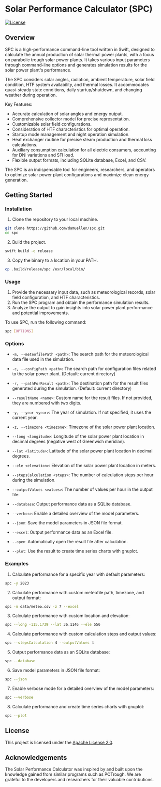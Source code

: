 # Solar Performance Calculator (SPC)
[![License](https://img.shields.io/badge/license-Apache%202.0-blue)](https://opensource.org/licenses/Apache-2.0)

## Overview

SPC is a high-performance command-line tool written in Swift, designed to calculate the annual production of solar thermal power plants, with a focus on parabolic trough solar power plants. It takes various input parameters through command-line options and generates simulation results for the solar power plant's performance.

The SPC considers solar angles, radiation, ambient temperature, solar field condition, HTF system availability, and thermal losses. It accommodates quasi-steady state conditions, daily startup/shutdown, and changing weather during operation.

Key Features:
- Accurate calculation of solar angles and energy output.
- Comprehensive collector model for precise representation.
- Customizable solar field configurations.
- Consideration of HTF characteristics for optimal operation.
- Startup mode management and night operation simulation.
- Heat exchanger routine for precise steam production and thermal loss calculations.
- Auxiliary consumption calculation for all electric consumers, accounting for DNI variations and SFI load.
- Flexible output formats, including SQLite database, Excel, and CSV.

The SPC is an indispensable tool for engineers, researchers, and operators to optimize solar power plant configurations and maximize clean energy generation.

## Getting Started

### Installation

1. Clone the repository to your local machine.

```bash
git clone https://github.com/damuellen/spc.git
cd spc
```

2. Build the project.

```bash
swift build -c release 
```

3. Copy the binary to a location in your PATH.

```bash
cp .build/release/spc /usr/local/bin/
```

### Usage

1. Provide the necessary input data, such as meteorological records, solar field configuration, and HTF characteristics.
2. Run the SPC program and obtain the performance simulation results.
3. Analyze the output to gain insights into solar power plant performance and potential improvements.

To use SPC, run the following command:

```bash
spc [OPTIONS]
```

### Options

- `-m, --meteofilePath <path>`: The search path for the meteorological data file used in the simulation.

- `-c, --configPath <path>`: The search path for configuration files related to the solar power plant. (Default: current directory)

- `-r, --pathForResult <path>`: The destination path for the result files generated during the simulation. (Default: current directory)

- `--resultName <name>`: Custom name for the result files. If not provided, they are numbered with two digits.

- `-y, --year <year>`: The year of simulation. If not specified, it uses the current year.

- `-z, --timezone <timezone>`: Timezone of the solar power plant location.

- `--long <longitude>`: Longitude of the solar power plant location in decimal degrees (negative west of Greenwich meridian).

- `--lat <latitude>`: Latitude of the solar power plant location in decimal degrees.

- `--ele <elevation>`: Elevation of the solar power plant location in meters.

- `--stepsCalculation <steps>`: The number of calculation steps per hour during the simulation.

- `--outputValues <values>`: The number of values per hour in the output file.

- `--database`: Output performance data as a SQLite database.

- `--verbose`: Enable a detailed overview of the model parameters.

- `--json`: Save the model parameters in JSON file format.

- `--excel`: Output performance data as an Excel file.

- `--open`: Automatically open the result file after calculation.

- `--plot`: Use the result to create time series charts with gnuplot.

### Examples

1. Calculate performance for a specific year with default parameters:

```bash
spc -y 2023
```

2. Calculate performance with custom meteofile path, timezone, and output format:

```bash
spc -m data/meteo.csv -z 7 --excel
```

3. Calculate performance with custom location and elevation:

```bash
spc --long -115.1739 --lat 36.1146 --ele 550
```

4. Calculate performance with custom calculation steps and output values:

```bash
spc --stepsCalculation 4 --outputValues 4
```

5. Output performance data as an SQLite database:

```bash
spc --database
```

6. Save model parameters in JSON file format:

```bash
spc --json
```

7. Enable verbose mode for a detailed overview of the model parameters:

```bash
spc --verbose
```

8. Calculate performance and create time series charts with gnuplot:

```bash
spc --plot
```

## License

This project is licensed under the [Apache License 2.0](LICENSE).

## Acknowledgements

The Solar Performance Calculator was inspired by and built upon the knowledge gained from similar programs such as PCTrough.
We are grateful to the developers and researchers for their valuable contributions.
